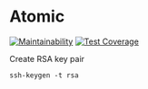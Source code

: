 # Atomic

[![Maintainability](https://api.codeclimate.com/v1/badges/93f610881b769f08b1cf/maintainability)](https://codeclimate.com/github/crgimenes/atomic/maintainability) [![Test Coverage](https://api.codeclimate.com/v1/badges/93f610881b769f08b1cf/test_coverage)](https://codeclimate.com/github/crgimenes/atomic/test_coverage)




Create RSA key pair

```console
ssh-keygen -t rsa
```

